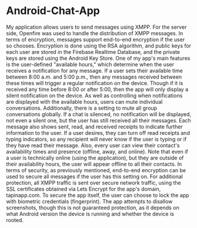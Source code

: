# Android-Chat-App
My application allows users to send messages using XMPP. For the server side, Openfire was used to handle the distribution of XMPP messages. In terms of encryption, messages support end-to-end encryption if the user so chooses. Encryption is done using the RSA algorithm, and public keys for each user are stored in the Firebase Realtime Database, and the private keys are stored using the Android Key Store. One of my app's main features is the user-defined "available hours," which determine when the user receives a notification for any message. If a user sets their available time between 8:00 a.m. and 5:00 p.m., then any messages received between these times will trigger a regular notification on the device. Though if it is received any time before 8:00 or after 5:00, then the app will only display a silent notification on the device. 
As well as controlling when notifications are displayed with the available hours, users can mute individual conversations. Additionally, there is a setting to mute all group conversations globally. If a chat is silenced, no notification will be displayed, not even a silent one, but the user has still received all their messages.
Each message also shows sent, read, and received receipts to indicate further information to the user. If a user desires, they can turn off read receipts and typing indicators, so any recipient will never know if the user is typing or if they have read their message. Also, every user can view their contact's availability times and presence (offline, away, and online). Note that even if a user is technically online (using the application), but they are outside of their availability hours, the user will appear offline to all their contacts.
In terms of security, as previously mentioned, end-to-end encryption can be used to secure all messages if the user has this setting on. For additional protection, all XMPP traffic is sent over secure network traffic, using the SSL certificates obtained via Lets Encrypt for the app's domain, tapinapp.com. To secure the app itself, the user can choose to lock the app with biometric credentials (fingerprint). The app attempts to disallow screenshots, though this is not guaranteed protection, as it depends on what Android version the device is running and whether the device is rooted.  

